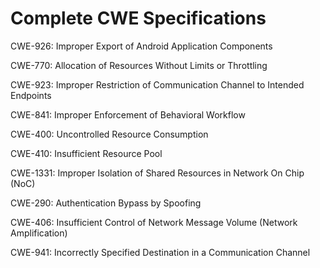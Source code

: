 

# Complete CWE Specifications

CWE-926: Improper Export of Android Application Components

CWE-770: Allocation of Resources Without Limits or Throttling

CWE-923: Improper Restriction of Communication Channel to Intended Endpoints

CWE-841: Improper Enforcement of Behavioral Workflow

CWE-400: Uncontrolled Resource Consumption

CWE-410: Insufficient Resource Pool

CWE-1331: Improper Isolation of Shared Resources in Network On Chip (NoC)

CWE-290: Authentication Bypass by Spoofing

CWE-406: Insufficient Control of Network Message Volume (Network Amplification)

CWE-941: Incorrectly Specified Destination in a Communication Channel